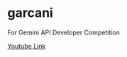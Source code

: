 # garcani
For Gemini API Developer Competition

[Youtube Link](https://youtu.be/Yidab-97g1g?si=RsO5evMCF18yq8CW)
